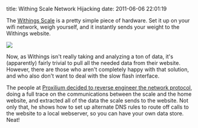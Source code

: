 title: Withing Scale Network Hijacking
date: 2011-06-06 22:01:19 

The [Withings Scale][1] is a pretty simple piece of hardware. Set it up
on your wifi network, weigh yourself, and it instantly sends your
weight to the Withings website.

![](/images/2011-06-06-withings-network-hijacking/withings.jpg)

Now, as Withings isn't really taking and analyzing a ton of data, it's
(apparently) fairly trivial to pull all the needed data from their
website. However, there are those who aren't completely happy with
that solution, and who also don't want to deal with the slow flash
interface.

The people at
[Proxilium decided to reverse engineer the network protocol][2], doing
a full trace on the communications between the scale and the home
website, and extracted all of the data the scale sends to the
website. Not only that, he shows how to set up alternate DNS rules to
route off calls to the website to a local webserver, so you can have
your own data store. Neat!

[1]: http://www.withings.com
[2]: http://www.prolixium.com/mynews?id=915
